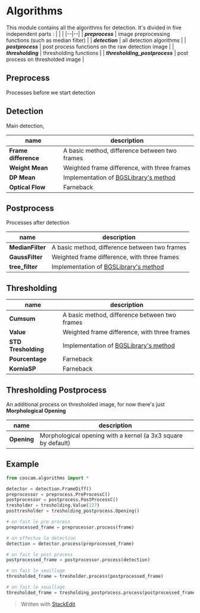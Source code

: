 # Algorithms
This module contains all the algorithms for detection.
It's divided in five independent parts :
|  |  |
|--|--|
| ***preprocess*** | image preprocessing functions (such as median filter)  |
| ***detection*** | all detection algorithms  |
| ***postprocess*** |  post process functions on the raw detection image  |
| ***thresholding*** | thresholding functions  |
| ***thresholding_postprocess*** | post process on thresholded image  |

## Preprocess

Processes before we start detection

## Detection

Main detection, 

| name                 | description                                                  |
| -------------------- | ------------------------------------------------------------ |
| **Frame difference** | A basic method, difference between two frames                |
| **Weight Mean**      | Weighted frame difference, with three frames                 |
| **DP Mean**          | Implementation of [BGSLibrary's method](https://github.com/andrewssobral/bgslibrary/blob/master/src/algorithms/DPMean.cpp) |
| **Optical Flow**     | Farneback                                                    |

## Postprocess

Processes after detection

| name             | description                                                  |
| ---------------- | ------------------------------------------------------------ |
| **MedianFilter** | A basic method, difference between two frames                |
| **GaussFilter**  | Weighted frame difference, with three frames                 |
| **tree_filter**  | Implementation of [BGSLibrary's method](https://github.com/andrewssobral/bgslibrary/blob/master/src/algorithms/DPMean.cpp) |

## Thresholding



| name                | description                                                  |
| ------------------- | ------------------------------------------------------------ |
| **Cumsum**          | A basic method, difference between two frames                |
| **Value**           | Weighted frame difference, with three frames                 |
| **STD Tresholding** | Implementation of [BGSLibrary's method](https://github.com/andrewssobral/bgslibrary/blob/master/src/algorithms/DPMean.cpp) |
| **Pourcentage**     | Farneback                                                    |
| **KorniaSP**        | Farneback                                                    |

## Thresholding Postprocess

An additional process on thresholded image, for now there's just **Morphological Opening**

| name        | description                                                  |
| ----------- | ------------------------------------------------------------ |
| **Opening** | Morphological opening with a kernel (a 3x3 square by default) |

## Example

```python
from coscam.algorithms import * 

detector = detection.FrameDiff()
preprocessor = preprocess.PreProcessC()
postprocessor = postprocess.PostProcessC()
tresholder = tresholding.Value(127)
posttresholder = tresholding_postprocess.Opening()

# on fait le pre process
preprocessed_frame = preprocessor.process(frame)

# on effectue la detection
detection = detector.process(preprocessed_frame)

# on fait le post process
postprocessed_frame = postprocessor.process(detection)

# on fait le seuillage
thresholded_frame = tresholder.process(postprocessed_frame)

# on fait le seuillage
thresholded_frame = tresholding_postprocess.process(postprocessed_frame)
```



> Written with [StackEdit](https://stackedit.io/).
